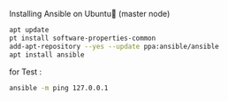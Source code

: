 Installing Ansible on Ubuntu (master node)

```bash
apt update
pt install software-properties-common
add-apt-repository --yes --update ppa:ansible/ansible
apt install ansible
```
for Test :

```bash
ansible -m ping 127.0.0.1
```
